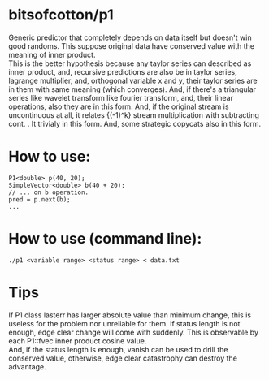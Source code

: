 # bitsofcotton/p1
Generic predictor that completely depends on data itself but doesn't win good randoms. This suppose original data have conserved value with the meaning of inner product.  
This is the better hypothesis because any taylor series can described as inner product, and, recursive predictions are also be in taylor series, lagrange multiplier, and, orthogonal variable x and y, their taylor series are in them with same meaning (which converges). And, if there's a triangular series like wavelet transform like fourier transform, and, their linear operations, also they are in this form. And, if the original stream is uncontinuous at all, it relates {(-1)^k} stream multiplication with subtracting cont. . It trivialy in this form. And, some strategic copycats also in this form.

# How to use:
    P1<double> p(40, 20);
    SimpleVector<double> b(40 + 20);
    // ... on b operation.
    pred = p.next(b);
    ...

# How to use (command line):
    ./p1 <variable range> <status range> < data.txt

# Tips
If P1 class lasterr has larger absolute value than minimum change, this is useless for the problem nor unreliable for them.
If status length is not enough, edge clear change will come with suddenly. This is observable by each P1::fvec inner product cosine value.  
And, if the status length is enough, vanish can be used to drill the conserved value, otherwise, edge clear catastrophy can destroy the advantage.
